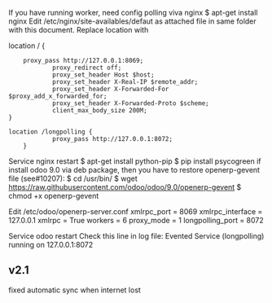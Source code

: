 If you have running worker, need config polling viva nginx
$ apt-get install nginx
Edit /etc/nginx/site-availables/defaut as attached file in same folder with this document.
Replace location with

location / {

		proxy_pass http://127.0.0.1:8069;
                proxy_redirect off;
                proxy_set_header Host $host;
                proxy_set_header X-Real-IP $remote_addr;
                proxy_set_header X-Forwarded-For $proxy_add_x_forwarded_for;
                proxy_set_header X-Forwarded-Proto $scheme;
                client_max_body_size 200M;
	}

	location /longpolling {
                proxy_pass http://127.0.0.1:8072;
        }


Service nginx restart
$ apt-get install python-pip
$ pip install psycogreen
if install odoo 9.0 via deb package, then you have to restore openerp-gevent file (see#10207):
$ cd /usr/bin/
$ wget https://raw.githubusercontent.com/odoo/odoo/9.0/openerp-gevent
$ chmod +x openerp-gevent

Edit /etc/odoo/openerp-server.conf
xmlrpc_port = 8069
xmlrpc_interface = 127.0.0.1
xmlrpc = True
workers = 6
proxy_mode = 1
longpolling_port = 8072

Service odoo restart
Check this line in log file:
Evented Service (longpolling) running on 127.0.0.1:8072


v2.1
------------------------------------------
fixed automatic sync when internet lost

